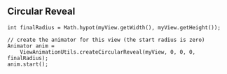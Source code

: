 ## Circular Reveal


    int finalRadius = Math.hypot(myView.getWidth(), myView.getHeight());

    // create the animator for this view (the start radius is zero)
    Animator anim =
        ViewAnimationUtils.createCircularReveal(myView, 0, 0, 0, finalRadius);
    anim.start();
